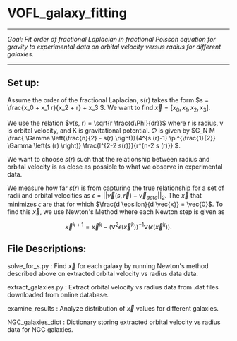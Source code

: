 # VOFL_galaxy_fitting

---
*Goal: Fit order of fractional Laplacian in fractional Poisson equation for gravity to experimental data on orbital velocity versus radius for different galaxies.*

---

## Set up:

Assume the order of the fractional Laplacian, s(r) takes the form $s = \frac{x_0 + x_1 r}{x_2 + r} + x_3 $.  We want to find $\vec{x}  = [x_0, x_1, x_2, x_3]$.

We use the relation $v(s, r) = \sqrt{r \frac{d\Phi}{dr}}$ where r is radius, v is orbital velocity, and K is gravitational potential.  $\Phi$ is given by $G_N M \frac{ \Gamma \left(\frac{n}{2} - s(r) \right)}{4^{s (r)-1} \pi^{\frac{1}{2}} \Gamma \left(s (r) \right)} \frac{l^{2-2 s(r)}}{r^{n-2 s (r)}} $. 

We want to choose $s(r)$ such that the relationship between radius and orbital velocity is as close as possible to what we observe in experimental data.

We measure how far $s(r)$ is from capturing the true relationship for a set of radii and orbital velocities as $\epsilon = || \vec{v} (s, \vec{r}) - \vec{v}_{data} ||_2$.  The $\vec{x}$ that minimizes $\epsilon$ are that for which $\frac{d \epsilon}{d \vec{x}} = \vec{0}$.  To find this $\vec{x}$, we use Newton's Method where each Newton step is given as 

$$\vec{x}^{k+1} = \vec{x}^{k}- \left(\nabla^2 \epsilon(\vec{x}^{k})\right)^{-1} \nabla(\epsilon(\vec{x}^{k})).$$

## File Descriptions:
solve_for_s.py : Find $\vec{x}$ for each galaxy by running Newton's method described above on extracted orbital velocity vs radius data data. 

extract_galaxies.py : Extract orbital velocity vs radius data from .dat files downloaded from online database.

examine_results : Analyze distribution of $\vec{x}$ values for different galaxies.

NGC_galaxies_dict : Dictionary storing extracted orbital velocity vs radius data for NGC galaxies.
